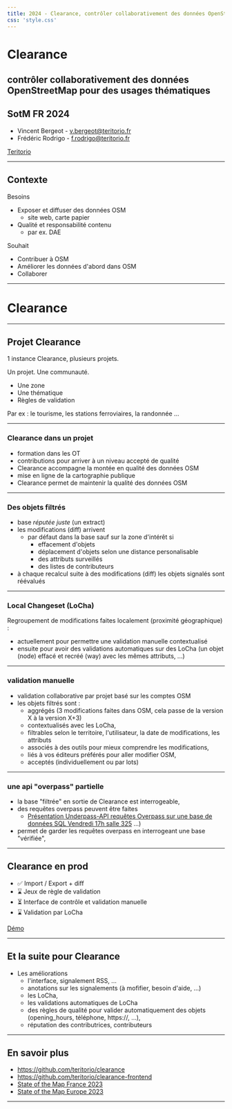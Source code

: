 ```yaml
---
title: 2024 - Clearance, contrôler collaborativement des données OpenStreetMap pour des usages thématiques 
css: 'style.css'
---
```


# Clearance
## contrôler collaborativement des données OpenStreetMap pour des usages thématiques 

## SotM FR 2024

- Vincent Bergeot - v.bergeot@teritorio.fr
- Frédéric Rodrigo - f.rodrigo@teritorio.fr

[Teritorio](https://www.teritorio.fr/)

---

## Contexte

Besoins
- Exposer et diffuser des données OSM
  - site web, carte papier
- Qualité et responsabilité contenu
  - par ex. DAE

Souhait
- Contribuer à OSM
- Améliorer les données d'abord dans OSM
- Collaborer

---

# Clearance

----

## Projet Clearance

1 instance Clearance, plusieurs projets.

Un projet. Une communauté.
- Une zone
- Une thématique
- Règles de validation

Par ex : le tourisme, les stations ferroviaires, la randonnée …

----

### Clearance dans un projet

- formation dans les OT
- contributions pour arriver à un niveau accepté de qualité
- Clearance accompagne la montée en qualité des données OSM
- mise en ligne de la cartographie publique
- Clearance permet de maintenir la qualité des données OSM

----

### Des objets filtrés

- base *réputée juste* (un extract)
- les modifications (diff) arrivent
  - par défaut dans la base sauf sur la zone d'intérêt si
      - effacement d'objets
      - déplacement d'objets selon une distance personalisable
      - des attributs surveillés
      - des listes de contributeurs
- à chaque recalcul suite à des modifications (diff) les objets signalés sont réévalués

----

### Local Changeset (LoCha)

Regroupement de modifications faites localement (proximité géographique) :
- actuellement pour permettre une validation manuelle contextualisé
- ensuite pour avoir des validations automatiques sur des LoCha (un objet (node) effacé et recréé (way) avec les mêmes attributs, ...)

----

### validation manuelle

- validation collaborative par projet basé sur les comptes OSM
- les objets filtrés sont :
  - aggrégés (3 modifications faites dans OSM, cela passe de la version X à la version X+3)
  - contextualisés avec les LoCha,
  - filtrables selon le territoire, l'utilisateur, la date de modifications, les attributs
  - associés à des outils pour mieux comprendre les modifications,
  - liés à vos éditeurs préférés pour aller modifier OSM,
  - acceptés (individuellement ou par lots)

----

### une api "overpass" partielle

- la base "filtrée" en sortie de Clearance est interrogeable,
- des requêtes overpass peuvent être faites
  - [Présentation Underpass-API requêtes Overpass sur une base de données SQL Vendredi 17h salle 325](https://pretalx.com/sotm-fr-2024/talk/A3TRQ8/) ...)
- permet de garder les requêtes overpass en interrogeant une base "vérifiée",

---

## Clearance en prod

- ✅ Import / Export + diff
- ⌛ Jeux de règle de validation
- ⏳ Interface de contrôle et validation manuelle
- ⌛ Validation par LoCha

[Démo](https://clearance.teritorio.xyz/)

---

## Et la suite pour Clearance

- Les améliorations
    - l'interface, signalement RSS, ...
    - anotations sur les signalements (à mofifier, besoin d'aide, ...)
    - les LoCha,
    - les validations automatiques de LoCha
    - des règles de qualité pour valider automatiquement des objets (opening_hours, téléphone, https://, ...),
    - réputation des contributrices, contributeurs

---

## En savoir plus

- https://github.com/teritorio/clearance
- https://github.com/teritorio/clearance-frontend
- [State of the Map France 2023](https://peertube.openstreetmap.fr/w/7YynqrJXDzM9K1V9gKWCf7)
- [State of the Map Europe 2023](https://2023.stateofthemap.eu/program/clearance-monitoring-and-extracting-data-from-osm-under-quality-constraints)

---
